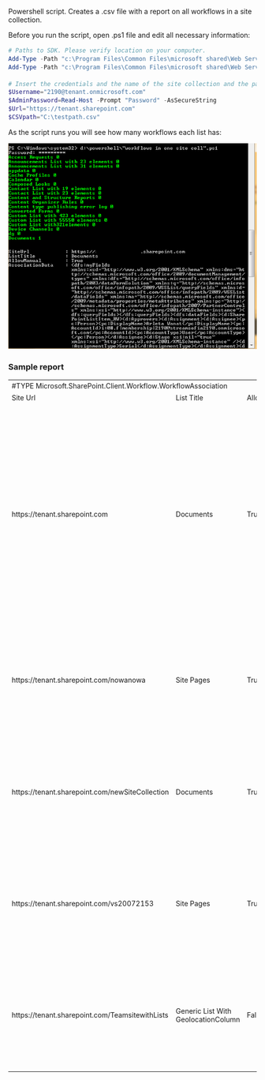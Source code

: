 Powershell script. Creates a .csv file with a report on all workflows in a site collection.

 

Before you run the script, open .ps1 file and edit all necessary information:

```PowerShell
# Paths to SDK. Please verify location on your computer. 
Add-Type -Path "c:\Program Files\Common Files\microsoft shared\Web Server Extensions\15\ISAPI\Microsoft.SharePoint.Client.dll"  
Add-Type -Path "c:\Program Files\Common Files\microsoft shared\Web Server Extensions\15\ISAPI\Microsoft.SharePoint.Client.Runtime.dll"  
 
# Insert the credentials and the name of the site collection and the path where the report should be saved. 
$Username="2190@tenant.onmicrosoft.com" 
$AdminPassword=Read-Host -Prompt "Password" -AsSecureString 
$Url="https://tenant.sharepoint.com" 
$CSVpath="C:\testpath.csv" 
``` 
 

As the script runs you will see how many workflows each list has:

 

 


<img src="../Get workflow report for a site collection/wf1.png" width="850">
 

 

### Sample report
 

<table>
 
<colgroup><col width="357"><col width="72" span="25"></colgroup>
<tbody>
<tr height="19">
<td colspan="3" width="501" height="19">#TYPE Microsoft.SharePoint.Client.Workflow.WorkflowAssociation</td>
<td width="72">&nbsp;</td>
<td width="72">&nbsp;</td>
<td width="72">&nbsp;</td>
<td width="72">&nbsp;</td>
<td width="72">&nbsp;</td>
<td width="72">&nbsp;</td>
<td width="72">&nbsp;</td>
<td width="72">&nbsp;</td>
<td width="72">&nbsp;</td>
<td width="72">&nbsp;</td>
<td width="72">&nbsp;</td>
<td width="72">&nbsp;</td>
<td width="72">&nbsp;</td>
<td width="72">&nbsp;</td>
<td width="72">&nbsp;</td>
<td width="72">&nbsp;</td>
<td width="72">&nbsp;</td>
<td width="72">&nbsp;</td>
<td width="72">&nbsp;</td>
<td width="72">&nbsp;</td>
<td width="72">&nbsp;</td>
<td width="72">&nbsp;</td>
<td width="72">&nbsp;</td>
</tr>
<tr height="19">
<td height="19">Site Url</td>
<td>List Title</td>
<td>AllowManual</td>
<td>AssociationData</td>
<td>AutoStartChange</td>
<td>AutoStartCreate</td>
<td>BaseId</td>
<td>Created</td>
<td>Description</td>
<td>Enabled</td>
<td>HistoryListTitle</td>
<td>Id</td>
<td>InstantiationUrl</td>
<td>InternalName</td>
<td>IsDeclarative</td>
<td>ListId</td>
<td>Modified</td>
<td>Name</td>
<td>TaskListTitle</td>
<td>WebId</td>
<td>Context</td>
<td>Tag</td>
<td>Path</td>
<td>ObjectVersion</td>
<td>ServerObjectIsNull</td>
<td>TypedObject</td>
</tr>
<tr height="19">
<td height="19">https://tenant.sharepoint.com</td>
<td>Documents</td>
<td>True</td>
<td>&lt;dfs:myFields xmlns:xsd="http://www.w3.org/2001/XMLSchema" xmlns:dms="http://schemas.microsoft.com/office/2009/documentManagement/types" xmlns:dfs="http://schemas.microsoft.com/office/infopath/2003/dataFormSolution" xmlns:q="http://schemas.microsoft.com/office/infopath/2009/WSSList/queryFields"
 xmlns:d="http://schemas.microsoft.com/office/infopath/2009/WSSList/dataFields" xmlns:ma="http://schemas.microsoft.com/office/2009/metadata/properties/metaAttributes" xmlns:pc="http://schemas.microsoft.com/office/infopath/2007/PartnerControls" xmlns:xsi="http://www.w3.org/2001/XMLSchema-instance"&gt;&lt;dfs:queryFields&gt;&lt;/dfs:queryFields&gt;&lt;dfs:dataFields&gt;&lt;d:SharePointListItem_RW&gt;&lt;d:Approvers&gt;&lt;d:Assignment&gt;&lt;d:Assignee&gt;&lt;pc:Person&gt;&lt;pc:DisplayName&gt;Arleta
 Wanat&lt;/pc:DisplayName&gt;&lt;pc:AccountId&gt;i:0#.f|membership|2190@tenant.onmicrosoft.com&lt;/pc:AccountId&gt;&lt;pc:AccountType&gt;User&lt;/pc:AccountType&gt;&lt;/pc:Person&gt;&lt;/d:Assignee&gt;&lt;d:Stage xsi:nil="true" xmlns:xsi="http://www.w3.org/2001/XMLSchema-instance"
 /&gt;&lt;d:AssignmentType&gt;Serial&lt;/d:AssignmentType&gt;&lt;/d:Assignment&gt;&lt;d:Assignment&gt;&lt;d:Assignee&gt;&lt;pc:Person&gt;&lt;pc:DisplayName&gt;Arleta Wanat&lt;/pc:DisplayName&gt;&lt;pc:AccountId&gt;i:0#.f|membership|2190@tenant.onmicrosoft.com&lt;/pc:AccountId&gt;&lt;pc:AccountType&gt;User&lt;/pc:AccountType&gt;&lt;/pc:Person&gt;&lt;/d:Assignee&gt;&lt;d:Stage
 xsi:nil="true" /&gt;&lt;d:AssignmentType&gt;Serial&lt;/d:AssignmentType&gt;&lt;/d:Assignment&gt;&lt;/d:Approvers&gt;&lt;d:ExpandGroups&gt;true&lt;/d:ExpandGroups&gt;&lt;d:NotificationMessage&gt;hf&lt;/d:NotificationMessage&gt;&lt;d:DueDateforAllTasks xsi:nil="true"
 /&gt;&lt;d:DurationforSerialTasks xsi:nil="true" /&gt;&lt;d:DurationUnits&gt;Day&lt;/d:DurationUnits&gt;&lt;d:CC /&gt;&lt;d:CancelonRejection&gt;false&lt;/d:CancelonRejection&gt;&lt;d:CancelonChange&gt;false&lt;/d:CancelonChange&gt;&lt;d:EnableContentApproval&gt;false&lt;/d:EnableContentApproval&gt;&lt;/d:SharePointListItem_RW&gt;&lt;/dfs:dataFields&gt;&lt;/dfs:myFields&gt;</td>
<td>False</td>
<td>False</td>
<td>8ad4d8f0-93a7-4941-9657-cf3706f00409</td>
<td class="xl65" align="center">########</td>
<td>Routes a document for approval. Approvers can approve or reject the document, reassign the approval task, or request changes to the document.</td>
<td>True</td>
<td>Workflow History</td>
<td>e76e75fe-1622-4c26-a5fa-7e6178c61ae9</td>
<td>_layouts/15/IniWrkflIP.aspx</td>
<td class="xl66" width="72">oo<br>
<br>
&lt;Cfg.d3a8e0e9_03da_4f32_99c9_f778c1d5d560.4.512.&gt;</td>
<td>True</td>
<td>19e3d565-15c5-4a89-b95a-626b48ff0bcc</td>
<td class="xl65" align="center">########</td>
<td>oo</td>
<td>Task List with 14 elements</td>
<td>b05b85f0-c7fe-4646-ac41-4fde2db44f3b</td>
<td colspan="2">Microsoft.SharePoint.Client.ClientContext</td>
<td colspan="2">Microsoft.SharePoint.Client.ObjectPathIdentity</td>
<td>False</td>
<td>Microsoft.SharePoint.Client.Workflow.WorkflowAssociation</td>
</tr>
<tr height="19">
<td height="19">https://tenant.sharepoint.com/nowanowa</td>
<td>Site Pages</td>
<td>True</td>
<td>&nbsp;</td>
<td>True</td>
<td>True</td>
<td>dd19a800-37c1-43c0-816d-f8eb5f4a4145</td>
<td class="xl65" align="center">########</td>
<td>Manages document expiration and retention by allowing participants to decide whether to retain or delete expired documents.</td>
<td>True</td>
<td>Workflow History</td>
<td colspan="2">139a534e-abe6-4862-b19e-895eac1e0cbc</td>
<td>mjyf</td>
<td>False</td>
<td>c6e865a5-b992-4a51-ba25-9ecd76ba336f</td>
<td class="xl65" align="center">########</td>
<td>mjyf</td>
<td>Tasks</td>
<td>0a2bec62-9fd7-44a4-b1bb-eacc553b3cd2</td>
<td colspan="2">Microsoft.SharePoint.Client.ClientContext</td>
<td colspan="2">Microsoft.SharePoint.Client.ObjectPathIdentity</td>
<td>False</td>
<td>Microsoft.SharePoint.Client.Workflow.WorkflowAssociation</td>
</tr>
<tr height="19">
<td height="19">https://tenant.sharepoint.com/newSiteCollection</td>
<td>Documents</td>
<td>True</td>
<td>&nbsp;</td>
<td>True</td>
<td>True</td>
<td>dd19a800-37c1-43c0-816d-f8eb5f4a4145</td>
<td class="xl65" align="center">########</td>
<td>Manages document expiration and retention by allowing participants to decide whether to retain or delete expired documents.</td>
<td>True</td>
<td>Workflow History</td>
<td colspan="2">e9dd54d1-27db-4ca9-8a84-6266ab3e824f</td>
<td>app2</td>
<td>False</td>
<td>62a23f97-fe21-4142-b485-9805474162b1</td>
<td class="xl65" align="center">########</td>
<td>app2</td>
<td>Tasks</td>
<td>051be499-7633-4837-a3d6-68fc68ca0bcb</td>
<td colspan="2">Microsoft.SharePoint.Client.ClientContext</td>
<td colspan="2">Microsoft.SharePoint.Client.ObjectPathIdentity</td>
<td>False</td>
<td>Microsoft.SharePoint.Client.Workflow.WorkflowAssociation</td>
</tr>
<tr height="19">
<td height="19">https://tenant.sharepoint.com/vs20072153</td>
<td>Site Pages</td>
<td>True</td>
<td>&nbsp;</td>
<td>True</td>
<td>True</td>
<td>dd19a800-37c1-43c0-816d-f8eb5f4a4145</td>
<td class="xl65" align="center">########</td>
<td>Manages document expiration and retention by allowing participants to decide whether to retain or delete expired documents.</td>
<td>True</td>
<td>Workflow History</td>
<td colspan="2">c7cd1221-4dd7-4e0c-953b-aee71519116b</td>
<td>uoiio</td>
<td>False</td>
<td>545e45b7-6c2d-4378-9d23-cd08acf7ce19</td>
<td class="xl65" align="center">########</td>
<td>uoiio</td>
<td>Tasks</td>
<td>d7275f5e-6ec5-4f67-a817-dc3d694027ed</td>
<td colspan="2">Microsoft.SharePoint.Client.ClientContext</td>
<td colspan="2">Microsoft.SharePoint.Client.ObjectPathIdentity</td>
<td>False</td>
<td>Microsoft.SharePoint.Client.Workflow.WorkflowAssociation</td>
</tr>
<tr height="19">
<td height="19">https://tenant.sharepoint.com/TeamsitewithLists</td>
<td>Generic List With GeolocationColumn</td>
<td>False</td>
<td>&nbsp;</td>
<td>True</td>
<td>True</td>
<td>dd19a800-37c1-43c0-816d-f8eb5f4a4145</td>
<td class="xl65" align="center">########</td>
<td>Manages document expiration and retention by allowing participants to decide whether to retain or delete expired documents.</td>
<td>True</td>
<td>Workflow History</td>
<td colspan="2">c0d62395-f5b7-4f90-9d73-b7456017e00c</td>
<td>approval</td>
<td>False</td>
<td>d21515ce-2ec4-43c2-8f43-3150520b32f0</td>
<td class="xl65" align="center">########</td>
<td>approval</td>
<td>Tasks list</td>
<td>9a105d7e-03c9-4561-acbf-5226c71f9bab</td>
<td colspan="2">Microsoft.SharePoint.Client.ClientContext</td>
<td colspan="2">Microsoft.SharePoint.Client.ObjectPathIdentity</td>
<td>False</td>
<td>Microsoft.SharePoint.Client.Workflow.WorkflowAssociation</td>
</tr>
</tbody>

 </table>
